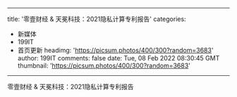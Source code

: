 
---
title: '零壹财经 & 天冕科技：2021隐私计算专利报告'
categories: 
 - 新媒体
 - 199IT
 - 首页更新
headimg: 'https://picsum.photos/400/300?random=3683'
author: 199IT
comments: false
date: Tue, 08 Feb 2022 08:30:45 GMT
thumbnail: 'https://picsum.photos/400/300?random=3683'
---

<div>   
零壹财经 & 天冕科技：2021隐私计算专利报告  
</div>
            